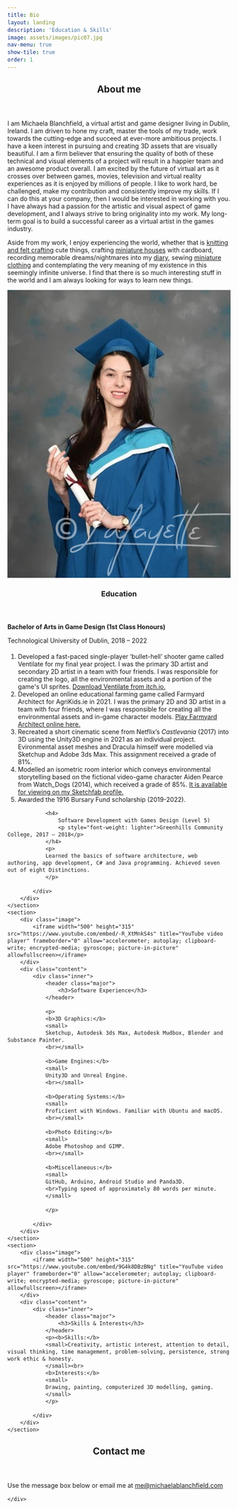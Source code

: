 ```yaml
---
title: Bio
layout: landing
description: 'Education & Skills'
image: assets/images/pic07.jpg
nav-menu: true
show-tile: true
order: 1
---
```



<!-- Main -->
<div id="main">


<!-- One -->
<section id="one">
	<div class="inner">
		<header class="major">
			<h2>About me</h2>
		</header>
		<p>I am Michaela Blanchfield, a virtual artist and game designer living in Dublin, Ireland. I am driven to hone my craft, master the tools of my trade, work towards the cutting-edge and succeed at ever-more ambitious projects. I have a keen interest in pursuing and creating 3D assets that are visually beautiful. I am a firm believer that ensuring the quality of both of these technical and visual elements of a project will result in a happier team and an awesome product overall. I am excited by the future of virtual art as it crosses over between games, movies, television and virtual reality experiences as it is enjoyed by millions of people. I like to work hard, be challenged, make my contribution and consistently improve my skills. If I can do this at your company, then I would be interested in working with you. I have always had a passion for the artistic and visual aspect of game development, and I always strive to bring originality into my work. My long-term goal is to build a successful career as a virtual artist in the games industry.</p>
		<p>Aside from my work, I enjoy experiencing the world, whether that is <a href="glep.jpg">knitting and felt crafting</a> cute things, crafting <a href="house.jpg">miniature houses</a> with cardboard, recording memorable dreams/nightmares into my <a href="diary.jpg">diary</a>, sewing <a href="clothing.jpg">miniature clothing</a> and contemplating the very meaning of my existence in this seemingly infinite universe. I find that there is so much interesting stuff in the world and I am always looking for ways to learn new things.
		</p>
	</div>
</section>

<!-- Two -->
<section id="two" class="spotlights">
	<section>
		<div class="image">
			<img src="assets/images/pic07.jpg" alt="" data-position="center center" />
		</div>
		<div class="content">
			<div class="inner">
				<header class="major">
					<h3>Education</h3>
				</header>
				<h4>
					Bachelor of Arts in Game Design (1st Class Honours) 
					<p style="font-weight: lighter">Technological University of Dublin, 2018 – 2022</p>
				</h4>
				<ol>
					<li>Developed a fast-paced single-player ‘bullet-hell’ shooter game called Ventilate for my final year project. I was the primary 3D artist and secondary 2D artist in a team with four friends. I was responsible for creating the logo, all the environmental assets and a portion of the game's UI sprites. <a href="https://inkfoxstudios.itch.io/ventilate">Download Ventilate from itch.io.</a></li>
					<li>Developed an online educational farming game called Farmyard Architect for AgriKids.ie in 2021. I was the primary 2D and 3D artist in a team with four friends, where I was responsible for creating all the environmental assets and in-game character models.
				<a href="https://kidzone.agrikids.ie/gamezone/farmyard-architect/">Play Farmyard Architect online here.</a></li>
					<li>Recreated a short cinematic scene from Netflix’s <i>Castlevania</i> (2017) into 3D using the Unity3D engine in 2021 as an individual project. Evironmental asset meshes and Dracula himself were modelled via Sketchup and Adobe 3ds Max. This assignment received a grade of 81%.</li>
					<li>Modelled an isometric room interior which conveys environmental storytelling based on the fictional video-game character Aiden Pearce from Watch_Dogs (2014), which received a grade of 85%.
				<a href="https://sketchfab.com/3d-models/aiden-pearces-hideout-3b2109a98569409a86eeb07ac3aeef03">It is available for viewing on my Sketchfab profile.</a> </li>
					<li>Awarded the 1916 Bursary Fund scholarship (2019-2022).</li>
				</ol>

				<h4>
					Software Development with Games Design (Level 5)
					<p style="font-weight: lighter">Greenhills Community College, 2017 – 2018</p>
				</h4>
				<p>
				Learned the basics of software architecture, web authoring, app development, C# and Java programming. Achieved seven out of eight Distinctions. 
				</p>
				
			</div>
		</div>
	</section>
	<section>
		<div class="image">
			<iframe width="500" height="315" src="https://www.youtube.com/embed/-R_XtMnkS4s" title="YouTube video player" frameborder="0" allow="accelerometer; autoplay; clipboard-write; encrypted-media; gyroscope; picture-in-picture" allowfullscreen></iframe>
		</div>
		<div class="content">
			<div class="inner">
				<header class="major">
					<h3>Software Experience</h3>
				</header>
				
				<p>
				<b>3D Graphics:</b>
				<small>
				Sketchup, Autodesk 3ds Max, Autodesk Mudbox, Blender and Substance Painter.
				<br></small>
				
				<b>Game Engines:</b>
				<small>
				Unity3D and Unreal Engine.
				<br></small>
				
				<b>Operating Systems:</b>
				<small>
				Proficient with Windows. Familiar with Ubuntu and macOS.
				<br></small>
				
				<b>Photo Editing:</b>
				<small>
				Adobe Photoshop and GIMP.
				<br></small>
				
				<b>Miscellaneous:</b>
				<small>
				GitHub, Arduino, Android Studio and Panda3D. 
				<br>Typing speed of approximately 80 words per minute. 				
				</small>
				
				</p>
				
			</div>
		</div>
	</section>
	<section>
		<div class="image">
			<iframe width="500" height="315" src="https://www.youtube.com/embed/9G4k8DBzBNg" title="YouTube video player" frameborder="0" allow="accelerometer; autoplay; clipboard-write; encrypted-media; gyroscope; picture-in-picture" allowfullscreen></iframe>
		</div>
		<div class="content">
			<div class="inner">
				<header class="major">
					<h3>Skills & Interests</h3>
				</header>
				<p><b>Skills:</b>
				<small>Creativity, artistic interest, attention to detail, visual thinking, time management, problem-solving, persistence, strong work ethic & honesty.
				</small><br>
				<b>Interests:</b>
				<small>
				Drawing, painting, computerized 3D modelling, gaming. 
				</small>
				</p>
			
			</div>
		</div>
	</section>
</section>

<!-- Three -->
<section id="three">
	<div class="inner">
		<header class="major">
			<h2>Contact me</h2>
		</header>
		<p>Use the message box below or email me at <u>me@michaelablanchfield.com</u> </p>
		
	</div>
</section>


</div>




